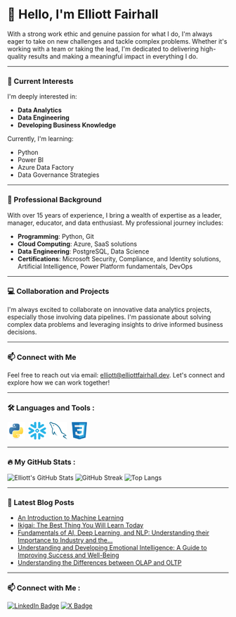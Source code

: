 # 👋 Hello, I'm Elliott Fairhall

With a strong work ethic and genuine passion for what I do, I'm always eager to take on new challenges and tackle complex problems. Whether it's working with a team or taking the lead, I'm dedicated to delivering high-quality results and making a meaningful impact in everything I do.

---

### 🌱 Current Interests
I'm deeply interested in:
- **Data Analytics**
- **Data Engineering**
- **Developing Business Knowledge**

Currently, I'm learning:
- Python
- Power BI
- Azure Data Factory
- Data Governance Strategies
---

### 💼 Professional Background
With over 15 years of experience, I bring a wealth of expertise as a leader, manager, educator, and data enthusiast. My professional journey includes:
- **Programming**: Python, Git
- **Cloud Computing**: Azure, SaaS solutions
- **Data Engineering**: PostgreSQL, Data Science
- **Certifications**: Microsoft Security, Compliance, and Identity solutions, Artificial Intelligence, Power Platform fundamentals, DevOps

---

### 💻 Collaboration and Projects
I'm always excited to collaborate on innovative data analytics projects, especially those involving data pipelines. I'm passionate about solving complex data problems and leveraging insights to drive informed business decisions.

---

### 📫 Connect with Me
Feel free to reach out via email: [elliott@elliottfairhall.dev](mailto:elliott@elliottfairhall.dev). Let's connect and explore how we can work together!

---

### :hammer_and_wrench: Languages and Tools :

<div>
  <img src="https://github.com/devicons/devicon/blob/master/icons/python/python-original.svg" title="Python" alt="Python" width="40" height="40"/>&nbsp;
  <img src="https://github.com/devicons/devicon/blob/master/icons/snowflake/snowflake-original.svg" title="Snowflake" alt="Snowflake" width="40" height="40"/>&nbsp;
  <img src="https://github.com/devicons/devicon/blob/master/icons/mysql/mysql-original.svg" title="MySQL" alt="MySQL" width="40" height="40"/>&nbsp;
  <img src="https://github.com/devicons/devicon/blob/master/icons/css3/css3-original.svg" title="CSS3" alt="CSS3" width="40" height="40"/>&nbsp;
</div>

---

### :fire: My GitHub Stats :

![Elliott's GitHub Stats](https://github-readme-stats.vercel.app/api?username=ElliottFairhall&show_icons=true&theme=radical)
![GitHub Streak](https://github-readme-streak-stats.herokuapp.com/?user=ElliottFairhall&theme=radical)
![Top Langs](https://github-readme-stats.vercel.app/api/top-langs/?username=ElliottFairhall&layout=compact&theme=radical)

---

### :memo: Latest Blog Posts

<!-- BLOG-POST-LIST:START -->
- [An Introduction to Machine Learning](https://medium.com/@ElliottFairhall/an-introduction-to-machine-learning-32f889ffd81a?source=rss-9309b94bc54a------2)
- [Ikigai: The Best Thing You Will Learn Today](https://medium.com/@ElliottFairhall/ikigai-the-best-thing-you-will-learn-today-d18f2f8ce34a?source=rss-9309b94bc54a------2)
- [Fundamentals of AI, Deep Learning, and NLP: Understanding their Importance to Industry and the…](https://medium.com/@ElliottFairhall/fundamentals-of-ai-deep-learning-and-nlp-understanding-their-importance-to-industry-and-the-bd4311b15927?source=rss-9309b94bc54a------2)
- [Understanding and Developing Emotional Intelligence: A Guide to Improving Success and Well-Being](https://medium.com/@ElliottFairhall/understanding-and-developing-emotional-intelligence-a-guide-to-improving-success-and-well-being-8a0fa277623d?source=rss-9309b94bc54a------2)
- [Understanding the Differences between OLAP and OLTP](https://medium.com/@ElliottFairhall/understanding-the-differences-between-olap-and-oltp-f3cb9778a592?source=rss-9309b94bc54a------2)
<!-- BLOG-POST-LIST:END -->

---

### :mailbox: Connect with Me :

[![LinkedIn Badge](https://img.shields.io/badge/-ElliottFairhall-blue?style=flat&logo=Linkedin&logoColor=white)]([your-linkedin-url](https://www.linkedin.com/in/elliott-fairhall-mih-666945105/))
[![X Badge](https://img.shields.io/badge/-ElliottFairhall-1DA1F2?style=flat&logo=X&logoColor=white)](https://x.com/FairhallElliott)